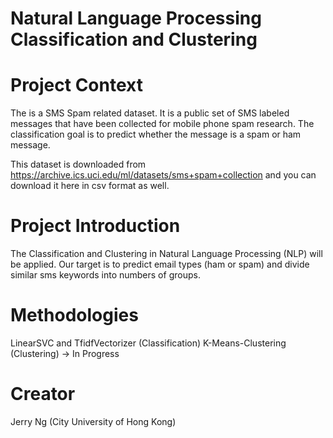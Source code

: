 # Natural Language Processing Classification and Clustering 

# Project Context
The is a SMS Spam related dataset. It is a public set of SMS labeled messages that have been collected for mobile phone spam research. The classification goal is to predict whether the message is a spam or ham message.

This dataset is downloaded from https://archive.ics.uci.edu/ml/datasets/sms+spam+collection and you can download it here in csv format as well.

# Project Introduction 
The Classification and Clustering in Natural Language Processing (NLP) will be applied. Our target is to predict email types (ham or spam) and divide similar sms keywords into numbers of groups. 

# Methodologies 
LinearSVC and TfidfVectorizer (Classification)
K-Means-Clustering (Clustering) -> In Progress

# Creator
Jerry Ng (City University of Hong Kong) 
